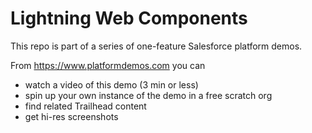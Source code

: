 # Lightning Web Components

This repo is part of a series of one-feature Salesforce platform demos.

From <https://www.platformdemos.com> you can

- watch a video of this demo (3 min or less)
- spin up your own instance of the demo in a free scratch org
- find related Trailhead content
- get hi-res screenshots
